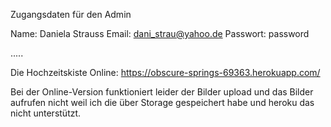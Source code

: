 Zugangsdaten für den Admin

Name: Daniela Strauss
Email: dani_strau@yahoo.de
Passwort: password

.....

Die Hochzeitskiste Online: https://obscure-springs-69363.herokuapp.com/

Bei der Online-Version funktioniert leider der Bilder upload und das Bilder aufrufen nicht weil ich die über Storage gespeichert habe und heroku das nicht unterstützt.





